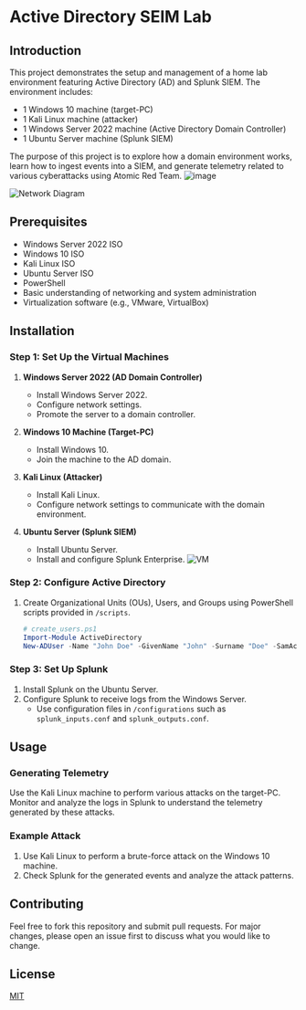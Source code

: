 # Active Directory SEIM Lab

## Introduction
This project demonstrates the setup and management of a home lab environment featuring Active Directory (AD) and Splunk SIEM. The environment includes:
- 1 Windows 10 machine (target-PC)
- 1 Kali Linux machine (attacker)
- 1 Windows Server 2022 machine (Active Directory Domain Controller)
- 1 Ubuntu Server machine (Splunk SIEM)

The purpose of this project is to explore how a domain environment works, learn how to ingest events into a SIEM, and generate telemetry related to various cyberattacks using Atomic Red Team.
![image](https://github.com/user-attachments/assets/aaeee725-7c87-4fc0-89ff-2136af0cdaf2)

![Network Diagram](https://i.imgur.com/vor6Lci.png)


## Prerequisites
- Windows Server 2022 ISO
- Windows 10 ISO
- Kali Linux ISO
- Ubuntu Server ISO
- PowerShell
- Basic understanding of networking and system administration
- Virtualization software (e.g., VMware, VirtualBox)

## Installation
### Step 1: Set Up the Virtual Machines
1. **Windows Server 2022 (AD Domain Controller)**
    - Install Windows Server 2022.
    - Configure network settings.
    - Promote the server to a domain controller.

2. **Windows 10 Machine (Target-PC)**
    - Install Windows 10.
    - Join the machine to the AD domain.

3. **Kali Linux (Attacker)**
    - Install Kali Linux.
    - Configure network settings to communicate with the domain environment.

4. **Ubuntu Server (Splunk SIEM)**
    - Install Ubuntu Server.
    - Install and configure Splunk Enterprise.
![VM](https://github.com/user-attachments/assets/ff9678fd-3158-4d3a-a635-96cd15ac7ad0)

### Step 2: Configure Active Directory
1. Create Organizational Units (OUs), Users, and Groups using PowerShell scripts provided in `/scripts`.
    ```powershell
    # create_users.ps1
    Import-Module ActiveDirectory
    New-ADUser -Name "John Doe" -GivenName "John" -Surname "Doe" -SamAccountName "jdoe" -UserPrincipalName "jdoe@domain.com" -Path "OU=Users,DC=domain,DC=com" -AccountPassword (ConvertTo-SecureString "P@ssw0rd" -AsPlainText -Force) -Enabled $true
    ```

### Step 3: Set Up Splunk
1. Install Splunk on the Ubuntu Server.
2. Configure Splunk to receive logs from the Windows Server.
    - Use configuration files in `/configurations` such as `splunk_inputs.conf` and `splunk_outputs.conf`.

## Usage
### Generating Telemetry
Use the Kali Linux machine to perform various attacks on the target-PC. Monitor and analyze the logs in Splunk to understand the telemetry generated by these attacks.

### Example Attack
1. Use Kali Linux to perform a brute-force attack on the Windows 10 machine.
2. Check Splunk for the generated events and analyze the attack patterns.

## Contributing
Feel free to fork this repository and submit pull requests. For major changes, please open an issue first to discuss what you would like to change.

## License
[MIT](LICENSE)
